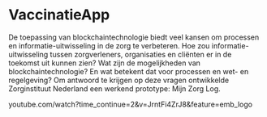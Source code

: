 # VaccinatieApp
De toepassing van blockchaintechnologie biedt veel kansen om processen en informatie-uitwisseling in de zorg te verbeteren. Hoe zou informatie-uitwisseling tussen zorgverleners, organisaties en cliënten er in de toekomst uit kunnen zien? Wat zijn de mogelijkheden van blockchaintechnologie? En wat betekent dat voor processen en wet- en regelgeving? Om antwoord te krijgen op deze vragen ontwikkelde Zorginstituut Nederland een werkend prototype: Mijn Zorg Log.

youtube.com/watch?time_continue=2&v=JrntFi4ZrJ8&feature=emb_logo

